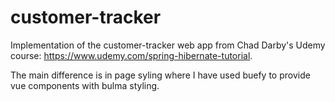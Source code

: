 # customer-tracker

Implementation of the customer-tracker web app from Chad Darby's Udemy course: https://www.udemy.com/spring-hibernate-tutorial.

The main difference is in page syling where I have used buefy to provide vue components with bulma styling.
